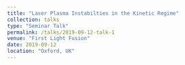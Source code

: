 ```yaml
---
title: "Laser Plasma Instabilties in the Kinetic Regime"
collection: talks
type: "Seminar Talk"
permalink: /talks/2019-09-12-talk-1
venue: "First Light Fusion"
date: 2019-09-12
location: "Oxford, UK"
---
```

